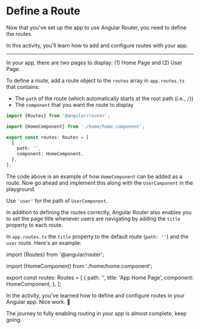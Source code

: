 # Define a Route

Now that you've set up the app to use Angular Router, you need to define the routes.

In this activity, you'll learn how to add and configure routes with your app.

<hr>

<docs-workflow>

<docs-step title="Define a route in `app.routes.ts`">

In your app, there are two pages to display: (1) Home Page and (2) User Page.

To define a route, add a route object to the `routes` array in `app.routes.ts` that contains:

- The `path` of the route (which automatically starts at the root path (i.e., `/`))
- The `component` that you want the route to display

```ts
import {Routes} from '@angular/router';

import {HomeComponent} from './home/home.component';

export const routes: Routes = [
  {
    path: '',
    component: HomeComponent,
  },
];
```

The code above is an example of how `HomeComponent` can be added as a route. Now go ahead and implement this along with the `UserComponent` in the playground.

Use `'user'` for the path of `UserComponent`.

</docs-step>

<docs-step title="Add title to route definition">

In addition to defining the routes correctly, Angular Router also enables you to set the page title whenever users are navigating by adding the `title` property to each route.

In `app.routes.ts` the `title` property to the default route (`path: ''`) and the `user` route. Here's an example:

<docs-code language="ts" highlight="[8]">
import {Routes} from '@angular/router';

import {HomeComponent} from './home/home.component';

export const routes: Routes = [
{
path: '',
title: 'App Home Page',
component: HomeComponent,
},
];
</docs-code>

</docs-step>

</docs-workflow>

In the activity, you've learned how to define and configure routes in your Angular app. Nice work. 🙌

The journey to fully enabling routing in your app is almost complete, keep going.
